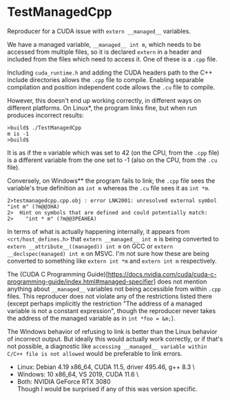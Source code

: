 # TestManagedCpp

Reproducer for a CUDA issue with `extern __managed__` variables.

We have a managed variable, `__managed__ int m`, which needs to be accessed from
multiple files, so it is declared `extern` in a header and included from the
files which need to access it. One of these is a `.cpp` file.

Including `cuda_runtime.h` and adding the CUDA headers path to the C++ include
directories allows the `.cpp` file to compile. Enabling separable compilation
and position independent code allows the `.cu` file to compile.

However, this doesn't end up working correctly, in different ways on different
platforms. On Linux*, the program links fine, but when run produces incorrect
results:
```
>build$ ./TestManagedCpp 
m is -1
>build$ 
```
It is as if the `m` variable which was set to 42 (on the CPU, from the `.cpp`
file) is a different variable from the one set to -1 (also on the CPU, from the
`.cu` file).

Conversely, on Windows** the program fails to link; the `.cpp` file sees the
variable's true definition as `int m` whereas the `.cu` file sees it as `int
*m`.
```
2>testmanagedcpp.cpp.obj : error LNK2001: unresolved external symbol "int m" (?m@@3HA)
2>  Hint on symbols that are defined and could potentially match:
2>    "int * m" (?m@@3PEAHEA)
```

In terms of what is actually happening internally, it appears from
`<crt/host_defines.h>` that `extern __managed__ int m` is being converted to
`extern __attribute__((managed)) int m` on GCC or
`extern __declspec(managed) int m` on MSVC. I'm not sure how these are being
converted to something like `extern int *m` and `extern int m` respectively.

The (CUDA C Programming Guide)[https://docs.nvidia.com/cuda/cuda-c-programming-guide/index.html#managed-specifier]
does not mention anything about `__managed__` variables not being accessible
from within `.cpp` files. This reproducer does not violate any of the
restrictions listed there (except perhaps implicitly the restriction "The
address of a managed variable is not a constant expression", though the
reproducer never takes the address of the managed variable as in `int *foo = &m;`).

The Windows behavior of refusing to link is better than the Linux behavior of
incorrect output. But ideally this would actually work correctly, or if that's
not possible, a diagnostic like `accessing __managed__ variable within C/C++
file is not allowed` would be preferable to link errors.

* Linux: Debian 4.19 x86_64, CUDA 11.5, driver 495.46, g++ 8.3 \
* Windows: 10 x86_64, VS 2019, CUDA 11.6 \
* Both: NVIDIA GeForce RTX 3080 \
Though I would be surprised if any of this was version specific.
